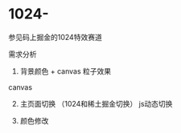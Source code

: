 # 1024-
参见码上掘金的1024特效赛道


需求分析
1. 背景颜色 + canvas 粒子效果

canvas

2. 主页面切换 （1024和稀土掘金切换）
js动态切换

3. 颜色修改

